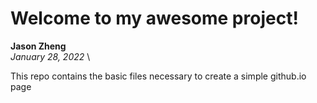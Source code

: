 # Welcome to my awesome project!  

**Jason Zheng**  
*January 28, 2022*  \

This repo contains the basic files necessary to create a simple github.io page
